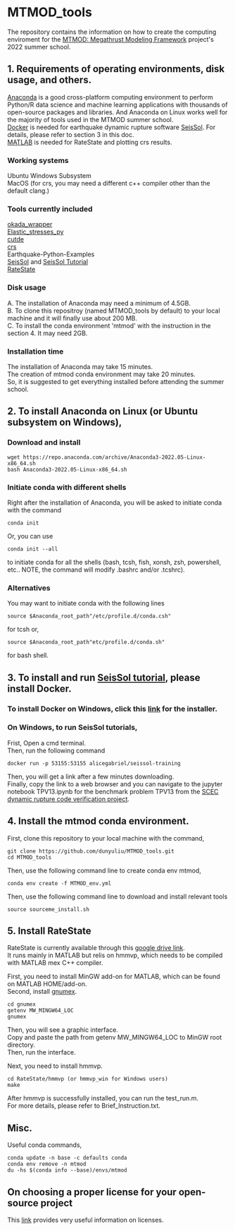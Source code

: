 # MTMOD_tools
The repository contains the information on how to create the computing enviroment for the [MTMOD: Megathrust Modeling Framework](https://sites.utexas.edu/mtmod/) project's 2022 summer school.

## 1. Requirements of operating environments, disk usage, and others.
[Anaconda](https://www.anaconda.com/) is a good cross-platform computing environment to perform Python/R data science and machine learning applications with thousands of open-source packages and libraries. And Anaconda on Linux works well for the majority of tools used in the MTMOD summer school. <br/>
[Docker](https://www.docker.com/) is needed for earthquake dynamic rupture software [SeisSol](https://www.seissol.org/). For details, please refer to section 3 in this doc. <br/> 
[MATLAB](https://www.mathworks.com/products/matlab.html) is needed for RateState and plotting crs results. <br/>

### Working systems
Ubuntu Windows Subsystem <br/>
MacOS (for crs, you may need a different c++ compiler other than the default clang.) <br/>

### Tools currently included
  [okada_wrapper](https://github.com/tbenthompson/okada_wrapper.git) <br />
  [Elastic_stresses_py](https://github.com/kmaterna/Elastic_stresses_py.git) <br />
  [cutde](https://github.com/tbenthompson/cutde.git) <br />
  [crs](https://github.com/dunyuliu/crs_mtmod) <br />
  Earthquake-Python-Examples <br/>
  [SeisSol](https://www.seissol.org/) and [SeisSol Tutorial](https://github.com/SeisSol/Training) <br/>
  [RateState](https://drive.google.com/drive/folders/15nl880SFTFe61iJDIw38vunxTQdSBYZY?usp=sharing)
  
### Disk usage
A. The installation of Anaconda may need a minimum of 4.5GB. <br />
B. To clone this repositroy (named MTMOD_tools by default) to your local machine and it will finally use about 200 MB. <br />
C. To install the conda environment 'mtmod' with the instruction in the section 4. It may need 2GB. <br />

### Installation time
The installation of Anaconda may take 15 minutes. <br />
The creation of mtmod conda environment may take 20 minutes. <br />
So, it is suggested to get everything installed before attending the summer school.

## 2. To install Anaconda on Linux (or Ubuntu subsystem on Windows),
### Download and install
```
wget https://repo.anaconda.com/archive/Anaconda3-2022.05-Linux-x86_64.sh
bash Anaconda3-2022.05-Linux-x86_64.sh
```
### Initiate conda with different shells

Right after the installation of Anaconda, you will be asked to initiate conda with the command
```
conda init
```
Or, you can use 
```
conda init --all
```
to initiate conda for all the shells (bash, tcsh, fish, xonsh, zsh, powershell, etc.. NOTE, the command will modify .bashrc and/or .tcshrc). 

### Alternatives
You may want to initiate conda with the following lines
```
source $Anaconda_root_path"/etc/profile.d/conda.csh"
```
for tcsh or, 
```
source $Anaconda_root_path"etc/profile.d/conda.sh"
```
for bash shell.

## 3. To install and run [SeisSol tutorial](https://github.com/SeisSol/Training), please install Docker.
### To install Docker on Windows, click this [link](https://desktop.docker.com/win/main/amd64/Docker%20Desktop%20Installer.exe?utm_source=docker&utm_medium=webreferral&utm_campaign=dd-smartbutton&utm_location=module) for the installer. 
### On Windows, to run SeisSol tutorials,
Frist, Open a cmd terminal. <br/>
Then, run the following command
```
docker run -p 53155:53155 alicegabriel/seissol-training
```
Then, you will get a link after a few minutes downloading. <br/>
Finally, copy the link to a web browser and you can navigate to the jupyter notebook TPV13.ipynb for the benchmark problem TPV13 from the [SCEC dynamic rupture code verification project](https://strike.scec.org/cvws/tpv12_13docs.html).

## 4. Install the mtmod conda environment. 
First, clone this repository to your local machine with the command,
```
git clone https://github.com/dunyuliu/MTMOD_tools.git
cd MTMOD_tools
```
Then, use the following command line to create conda env mtmod,
```
conda env create -f MTMOD_env.yml
```
Then, use the following command line to download and install relevant tools
```
source sourceme_install.sh
```

## 5. Install RateState
RateState is currently available through this [google drive link](https://drive.google.com/drive/folders/15nl880SFTFe61iJDIw38vunxTQdSBYZY?usp=sharing). <br/>
It runs mainly in MATLAB but relis on hmmvp, which needs to be compiled with MATLAB mex C++ compiler. <br/> 

First, you need to install MinGW add-on for MATLAB, which can be found on MATLAB HOME/add-on. <br/>
Second, install [gnumex](https://sourceforge.net/projects/gnumex/files/latest/download). <br/>
```
cd gnumex
getenv MW_MINGW64_LOC
gnumex
```
Then, you will see a graphic interface.  <br/>
Copy and paste the path from getenv MW_MINGW64_LOC to MinGW root directory.  <br/>
Then, run the interface.  <br/>

Next, you need to install hmmvp. <br/>
```
cd RateState/hmmvp (or hmmvp_win for Windows users)
make
```
After hmmvp is successfully installed, you can run the test_run.m.  <br/>
For more details, please refer to Brief_Instruction.txt.

## Misc.
Useful conda commands,
```
conda update -n base -c defaults conda
conda env remove -n mtmod
du -hs $(conda info --base)/envs/mtmod
```

## On choosing a proper license for your open-source project
This [link](https://choosealicense.com/about/) provides very useful information on licenses.

